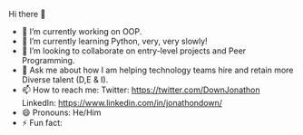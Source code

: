 Hi there 👋

- 🔭 I’m currently working on OOP. 
- 🌱 I’m currently learning Python, very, very slowly! 
- 👯 I’m looking to collaborate on entry-level projects and Peer Programming. 
- 💬 Ask me about how I am helping technology teams hire and retain more Diverse talent (D,E & I).
- 📫 How to reach me:
Twitter: https://twitter.com/DownJonathon <BR>
LinkedIn: https://www.linkedin.com/in/jonathondown/
- 😄 Pronouns: He/Him
- ⚡ Fun fact: 

